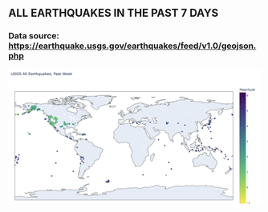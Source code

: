 ## ALL EARTHQUAKES IN THE PAST 7 DAYS

### Data source: https://earthquake.usgs.gov/earthquakes/feed/v1.0/geojson.php


<img src="earthquake_past7_days.png">
